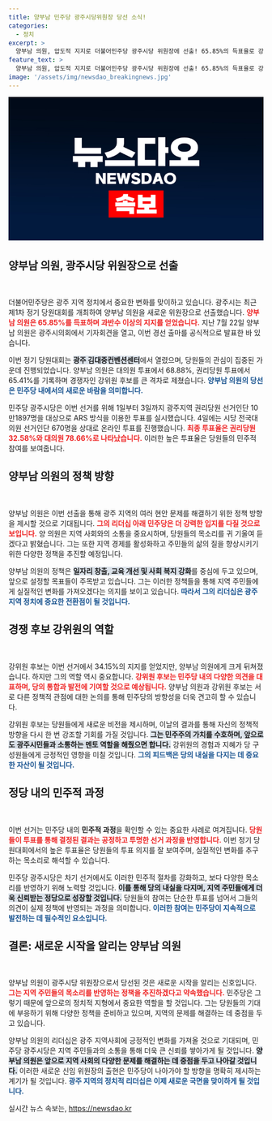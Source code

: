 ```yaml
---
title: 양부남 민주당 광주시당위원장 당선 소식!
categories:
  - 정치
excerpt: >
  양부남 의원, 압도적 지지로 더불어민주당 광주시당 위원장에 선출! 65.85%의 득표율로 강위원을 크게 제치며 당의 새로운 리더로 나섰다. 광주의 정치 지형이 어떻게 변화할지 주목된다.
feature_text: >
  양부남 의원, 압도적 지지로 더불어민주당 광주시당 위원장에 선출! 65.85%의 득표율로 강위원을 크게 제치며 당의 새로운 리더로 나섰다. 광주의 정치 지형이 어떻게 변화할지 주목된다.
image: '/assets/img/newsdao_breakingnews.jpg'
---
```


<p><img src="/assets/img/newsdao_breakingnews.jpg" alt="cryptoinkorea 속보" /></p>

<h2 data-ke-size="size26">양부남 의원, 광주시당 위원장으로 선출</h2>

<p data-ke-size="size16">&nbsp;</p>

<p>더불어민주당은 광주 지역 정치에서 중요한 변화를 맞이하고 있습니다. 광주시는 최근 제1차 정기 당원대회를 개최하여 양부남 의원을 새로운 위원장으로 선출했습니다. <b><span style="color: #ee2323;">양부남 의원은 65.85%를 득표하며 과반수 이상의 지지를 얻었습니다.</span></b> 지난 7월 22일 양부남 의원은 광주시의회에서 기자회견을 열고, 이번 경선 출마를 공식적으로 발표한 바 있습니다. </p>

<p>이번 정기 당원대회는 <b><span style="background-color: #21538527;">광주 김대중컨벤션센터</span></b>에서 열렸으며, 당원들의 관심이 집중된 가운데 진행되었습니다. 양부남 의원은 대의원 투표에서 68.88%, 권리당원 투표에서 65.41%를 기록하며 경쟁자인 강위원 후보를 큰 격차로 제쳤습니다. <b><span style="color: #1a5490;">양부남 의원의 당선은 민주당 내에서의 새로운 바람을 의미합니다.</span></b></p>

<p>민주당 광주시당은 이번 선거를 위해 1일부터 3일까지 광주지역 권리당원 선거인단 10만1897명을 대상으로 ARS 방식을 이용한 투표를 실시했습니다. 4일에는 시당 전국대의원 선거인단 670명을 상대로 온라인 투표를 진행했습니다. <b><span style="color: #ee2323;">최종 투표율은 권리당원 32.58%와 대의원 78.66%로 나타났습니다.</span></b> 이러한 높은 투표율은 당원들의 민주적 참여를 보여줍니다.</p>

<h2 data-ke-size="size26">양부남 의원의 정책 방향</h2>

<p data-ke-size="size16">&nbsp;</p>

<p>양부남 의원은 이번 선출을 통해 광주 지역의 여러 현안 문제를 해결하기 위한 정책 방향을 제시할 것으로 기대됩니다. <b><span style="color: #ee2323;">그의 리더십 아래 민주당은 더 강력한 입지를 다질 것으로 보입니다.</span></b> 양 의원은 지역 사회와의 소통을 중요시하며, 당원들의 목소리를 귀 기울여 듣겠다고 밝혔습니다. 그는 또한 지역 경제를 활성화하고 주민들의 삶의 질을 향상시키기 위한 다양한 정책을 추진할 예정입니다.</p>

<p>양부남 의원의 정책은 <b><span style="background-color: #21538527;">일자리 창출, 교육 개선 및 사회 복지 강화</span></b>를 중심에 두고 있으며, 앞으로 설정할 목표들이 주목받고 있습니다. 그는 이러한 정책들을 통해 지역 주민들에게 실질적인 변화를 가져오겠다는 의지를 보이고 있습니다. <b><span style="color: #1a5490;">따라서 그의 리더십은 광주 지역 정치에 중요한 전환점이 될 것입니다.</span></b></p>

<h2 data-ke-size="size26">경쟁 후보 강위원의 역할</h2>

<p data-ke-size="size16">&nbsp;</p>

<p>강위원 후보는 이번 선거에서 34.15%의 지지를 얻었지만, 양부남 의원에게 크게 뒤쳐졌습니다. 하지만 그의 역할 역시 중요합니다. <b><span style="color: #ee2323;">강위원 후보는 민주당 내의 다양한 의견을 대표하며, 당의 통합과 발전에 기여할 것으로 예상됩니다.</span></b> 양부남 의원과 강위원 후보는 서로 다른 정책적 관점에 대한 논의를 통해 민주당의 방향성을 더욱 견고히 할 수 있습니다.</p>

<p>강위원 후보는 당원들에게 새로운 비전을 제시하며, 이날의 결과를 통해 자신의 정책적 방향을 다시 한 번 강조할 기회를 가질 것입니다. <b><span style="background-color: #21538527;">그는 민주주의 가치를 수호하며, 앞으로도 광주시민들과 소통하는 멘토 역할을 해줬으면 합니다.</span></b> 강위원의 경험과 지혜가 당 구성원들에게 긍정적인 영향을 미칠 것입니다. <b><span style="color: #1a5490;">그의 피드백은 당의 내실을 다지는 데 중요한 자산이 될 것입니다.</span></b></p>

<h2 data-ke-size="size26">정당 내의 민주적 과정</h2>

<p data-ke-size="size16">&nbsp;</p>

<p>이번 선거는 민주당 내의 <b>민주적 과정</b>을 확인할 수 있는 중요한 사례로 여겨집니다. <b><span style="color: #ee2323;">당원들이 투표를 통해 결정된 결과는 공정하고 투명한 선거 과정을 반영합니다.</span></b> 이번 정기 당원대회에서의 높은 투표율은 당원들의 투표 의지를 잘 보여주며, 실질적인 변화를 추구하는 목소리로 해석할 수 있습니다.</p>

<p>민주당 광주시당은 차기 선거에서도 이러한 민주적 절차를 강화하고, 보다 다양한 목소리를 반영하기 위해 노력할 것입니다. <b><span style="background-color: #21538527;">이를 통해 당의 내실을 다지며, 지역 주민들에게 더욱 신뢰받는 정당으로 성장할 것입니다.</span></b> 당원들의 참여는 단순한 투표를 넘어서 그들의 의견이 실제 정책에 반영되는 과정을 의미합니다. <b><span style="color: #1a5490;">이러한 참여는 민주당이 지속적으로 발전하는 데 필수적인 요소입니다.</span></b></p>

<h2 data-ke-size="size26">결론: 새로운 시작을 알리는 양부남 의원</h2>

<p data-ke-size="size16">&nbsp;</p>

<p>양부남 의원이 광주시당 위원장으로서 당선된 것은 새로운 시작을 알리는 신호입니다. <b><span style="color: #ee2323;">그는 지역 주민들의 목소리를 반영하는 정책을 추진하겠다고 약속했습니다.</span></b> 민주당은 그렇기 때문에 앞으로의 정치적 지형에서 중요한 역할을 할 것입니다. 그는 당원들의 기대에 부응하기 위해 다양한 정책을 준비하고 있으며, 지역의 문제를 해결하는 데 중점을 두고 있습니다.</p>

<p>양부남 의원의 리더십은 광주 지역사회에 긍정적인 변화를 가져올 것으로 기대되며, 민주당 광주시당은 지역 주민들과의 소통을 통해 더욱 큰 신뢰를 쌓아가게 될 것입니다. <b><span style="background-color: #21538527;">양부남 의원은 앞으로 지역 사회의 다양한 문제를 해결하는 데 중점을 두고 나아갈 것입니다.</span></b> 이러한 새로운 신임 위원장의 출현은 민주당이 나아가야 할 방향을 명확히 제시하는 계기가 될 것입니다. <b><span style="color: #1a5490;">광주 지역의 정치적 리더십은 이제 새로운 국면을 맞이하게 될 것입니다.</span></b></p>
실시간 뉴스 속보는, <a href="https://newsdao.kr" rel="dofollow">https://newsdao.kr</a>


